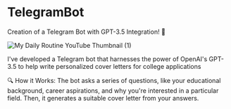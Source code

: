 # TelegramBot

Creation of a Telegram Bot with GPT-3.5 Integration! 🤖

![My Daily Routine YouTube Thumbnail (1)](https://github.com/jacques172/TelegramBot/assets/96381612/2c3c2461-b5ca-4007-aa7d-11cb47146131)

I've developed a Telegram bot that harnesses the power of OpenAI's GPT-3.5 to help write personalized cover letters for college applications



🔍 How it Works: The bot asks a series of questions, like your educational background, career aspirations, and why you're interested in a particular field. Then, it generates a suitable cover letter from your answers.

